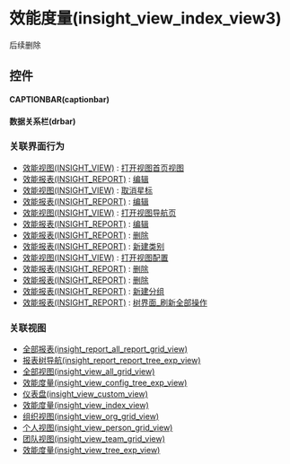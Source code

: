# 效能度量(insight_view_index_view3)  <!-- {docsify-ignore-all} -->


后续删除



## 控件
#### CAPTIONBAR(captionbar)
#### 数据关系栏(drbar)


### 关联界面行为
  * [效能视图(INSIGHT_VIEW)](module/Insight/insight_view) : [打开视图首页视图](module/Insight/insight_view#界面行为)
  * [效能报表(INSIGHT_REPORT)](module/Insight/insight_report) : [编辑](module/Insight/insight_report#界面行为)
  * [效能视图(INSIGHT_VIEW)](module/Insight/insight_view) : [取消星标](module/Insight/insight_view#界面行为)
  * [效能报表(INSIGHT_REPORT)](module/Insight/insight_report) : [编辑](module/Insight/insight_report#界面行为)
  * [效能视图(INSIGHT_VIEW)](module/Insight/insight_view) : [打开视图导航页](module/Insight/insight_view#界面行为)
  * [效能报表(INSIGHT_REPORT)](module/Insight/insight_report) : [编辑](module/Insight/insight_report#界面行为)
  * [效能报表(INSIGHT_REPORT)](module/Insight/insight_report) : [删除](module/Insight/insight_report#界面行为)
  * [效能报表(INSIGHT_REPORT)](module/Insight/insight_report) : [新建类别](module/Insight/insight_report#界面行为)
  * [效能视图(INSIGHT_VIEW)](module/Insight/insight_view) : [打开视图配置](module/Insight/insight_view#界面行为)
  * [效能报表(INSIGHT_REPORT)](module/Insight/insight_report) : [删除](module/Insight/insight_report#界面行为)
  * [效能报表(INSIGHT_REPORT)](module/Insight/insight_report) : [删除](module/Insight/insight_report#界面行为)
  * [效能报表(INSIGHT_REPORT)](module/Insight/insight_report) : [新建分组](module/Insight/insight_report#界面行为)
  * [效能报表(INSIGHT_REPORT)](module/Insight/insight_report) : [树界面_刷新全部操作](module/Insight/insight_report#界面行为)

### 关联视图
  * [全部报表(insight_report_all_report_grid_view)](app/view/insight_report_all_report_grid_view)
  * [报表树导航(insight_report_report_tree_exp_view)](app/view/insight_report_report_tree_exp_view)
  * [全部视图(insight_view_all_grid_view)](app/view/insight_view_all_grid_view)
  * [效能度量(insight_view_config_tree_exp_view)](app/view/insight_view_config_tree_exp_view)
  * [仪表盘(insight_view_custom_view)](app/view/insight_view_custom_view)
  * [效能度量(insight_view_index_view)](app/view/insight_view_index_view)
  * [组织视图(insight_view_org_grid_view)](app/view/insight_view_org_grid_view)
  * [个人视图(insight_view_person_grid_view)](app/view/insight_view_person_grid_view)
  * [团队视图(insight_view_team_grid_view)](app/view/insight_view_team_grid_view)
  * [效能度量(insight_view_tree_exp_view)](app/view/insight_view_tree_exp_view)

<script>
 const { createApp } = Vue
  createApp({
    data() {
      return {

      }
    }
  }).use(ElementPlus).mount('#app')
</script>